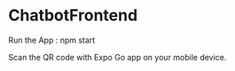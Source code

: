 # ChatbotFrontend

Run the App : npm start 

Scan the QR code with Expo Go app on your mobile device.